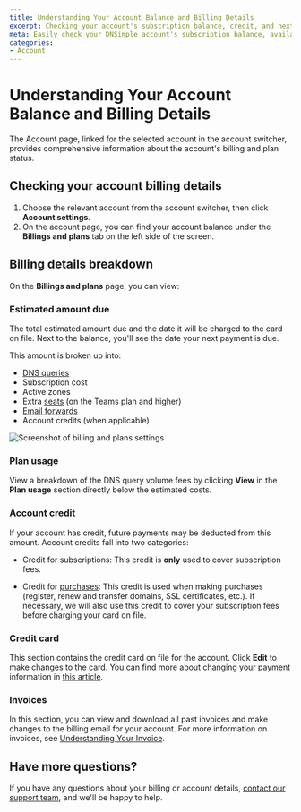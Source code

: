 ```yaml
---
title: Understanding Your Account Balance and Billing Details
excerpt: Checking your account's subscription balance, credit, and next payment due.
meta: Easily check your DNSimple account's subscription balance, available credits, and upcoming payment due dates to manage your services effectively.
categories:
- Account
---
```


# Understanding Your Account Balance and Billing Details
The Account page, linked for the selected account in the account switcher, provides comprehensive information about the account's billing and plan status.

## Checking your account billing details
1. Choose the relevant account from the account switcher, then click **Account settings**.
1. On the account page, you can find your account balance under the **Billings and plans** tab on the left side of the screen.

## Billing details breakdown
On the **Billings and plans** page, you can view:

### Estimated amount due
The total estimated amount due and the date it will be charged to the card on file. Next to the balance, you'll see the date your next payment is due.

This amount is broken up into:
- [DNS queries](/articles/dns-query-limits/)
- Subscription cost
- Active zones
- Extra [seats](/articles/managing-seats/) (on the Teams plan and higher)
- [Email forwards](/articles/email-forwarding/)
- Account credits (when applicable)

![Screenshot of billing and plans settings](/files/billing-and-plans-screenshot.png)

### Plan usage
View a breakdown of the DNS query volume fees by clicking **View** in the **Plan usage** section directly below the estimated costs.

### Account credit
If your account has credit, future payments may be deducted from this amount. Account credits fall into two categories:

- Credit for subscriptions: This credit is **only** used to cover subscription fees.

- Credit for [purchases](/articles/understanding-invoice/#purchases): This credit is used when making purchases (register, renew and transfer domains, SSL certificates, etc.). If necessary, we will also use this credit to cover your subscription fees before charging your card on file.

### Credit card
This section contains the credit card on file for the account. Click **Edit** to make changes to the card. You can find more about changing your payment information in [this article](/articles/changing-payment-details/).

### Invoices
In this section, you can view and download all past invoices and make changes to the billing email for your account. For more information on invoices, see [Understanding Your Invoice](/articles/understanding-invoice/).

## Have more questions?
If you have any questions about your billing or account details, [contact our support team](https://dnsimple.com/contact), and we'll be happy to help.
